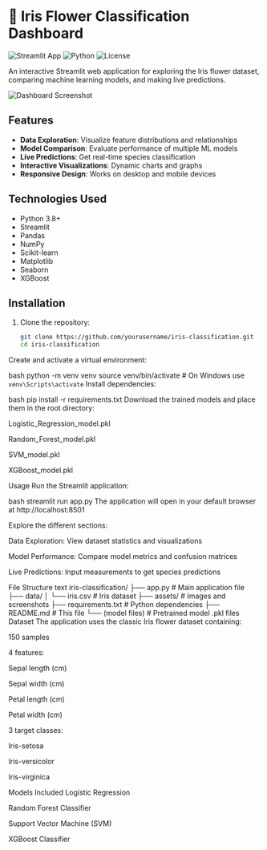 # 🌸 Iris Flower Classification Dashboard

![Streamlit App](https://img.shields.io/badge/Streamlit-FF4B4B?style=for-the-badge&logo=Streamlit&logoColor=white)
![Python](https://img.shields.io/badge/Python-3.8%2B-blue?style=for-the-badge&logo=python)
![License](https://img.shields.io/badge/License-MIT-green?style=for-the-badge)

An interactive Streamlit web application for exploring the Iris flower dataset, comparing machine learning models, and making live predictions.

![Dashboard Screenshot](assets/app-screenshot.png) <!-- Add your screenshot path here -->

## Features

- **Data Exploration**: Visualize feature distributions and relationships
- **Model Comparison**: Evaluate performance of multiple ML models
- **Live Predictions**: Get real-time species classification
- **Interactive Visualizations**: Dynamic charts and graphs
- **Responsive Design**: Works on desktop and mobile devices

## Technologies Used

- Python 3.8+
- Streamlit
- Pandas
- NumPy
- Scikit-learn
- Matplotlib
- Seaborn
- XGBoost

## Installation

1. Clone the repository:
   ```bash
   git clone https://github.com/yourusername/iris-classification.git
   cd iris-classification
Create and activate a virtual environment:

bash
python -m venv venv
source venv/bin/activate  # On Windows use `venv\Scripts\activate`
Install dependencies:

bash
pip install -r requirements.txt
Download the trained models and place them in the root directory:

Logistic_Regression_model.pkl

Random_Forest_model.pkl

SVM_model.pkl

XGBoost_model.pkl

Usage
Run the Streamlit application:

bash
streamlit run app.py
The application will open in your default browser at http://localhost:8501

Explore the different sections:

Data Exploration: View dataset statistics and visualizations

Model Performance: Compare model metrics and confusion matrices

Live Predictions: Input measurements to get species predictions

File Structure
text
iris-classification/
├── app.py                  # Main application file
├── data/
│   └── iris.csv            # Iris dataset
├── assets/                 # Images and screenshots
├── requirements.txt        # Python dependencies
├── README.md               # This file
└── (model files)           # Pretrained model .pkl files
Dataset
The application uses the classic Iris flower dataset containing:

150 samples

4 features:

Sepal length (cm)

Sepal width (cm)

Petal length (cm)

Petal width (cm)

3 target classes:

Iris-setosa

Iris-versicolor

Iris-virginica

Models Included
Logistic Regression

Random Forest Classifier

Support Vector Machine (SVM)

XGBoost Classifier
